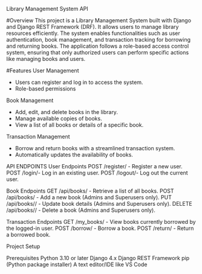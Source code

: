 Library Management System API

#Overview
This project is a Library Management System built with Django and Django REST Framework (DRF). It allows users to manage library resources efficiently. The system enables functionalities such as user authentication, book management, and transaction tracking for borrowing and returning books. The application follows a role-based access control system, ensuring that only authorized users can perform specific actions like managing books and users.

#Features
User Management
- Users can register and log in to access the system.
- Role-based permissions

Book Management
- Add, edit, and delete books in the library.
- Manage available copies of books.
- View a list of all books or details of a specific book.

Transaction Management
- Borrow and return books with a streamlined transaction system.
- Automatically updates the availability of books.

API ENDPOINTS
User Endpoints
POST /register/ - Register a new user.
POST /login/- Log in an existing user.
POST /logout/- Log out the current user.

Book Endpoints
GET /api/books/ - Retrieve a list of all books.
POST /api/books/ - Add a new book (Admins and Superusers only).
PUT /api/books/<id>/ - Update book details (Admins and Superusers only).
DELETE /api/books/<id>/ - Delete a book (Admins and Superusers only).

Transaction Endpoints
GET /my_books/ - View books currently borrowed by the logged-in user.
POST /borrow/ - Borrow a book.
POST /return/ - Return a borrowed book.

Project Setup

Prerequisites
Python 3.10 or later
Django 4.x
Django REST Framework
pip (Python package installer)
A text editor/IDE like VS Code

